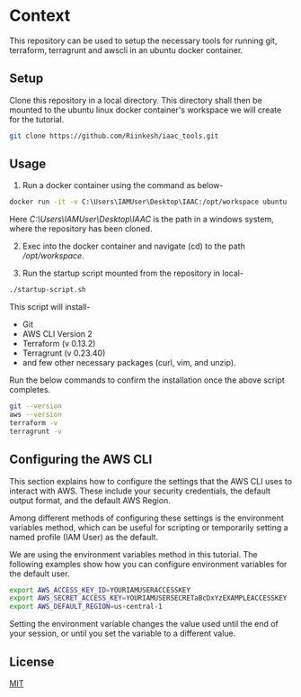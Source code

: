 # Context

This repository can be used to setup the necessary tools for running git, terraform, terragrunt and awscli in an ubuntu docker container.

## Setup

Clone this repository in a local directory. This directory shall then be mounted to the ubuntu linux docker container's workspace we will create for the tutorial.

```bash
git clone https://github.com/Riinkesh/iaac_tools.git
```

## Usage
1) Run a docker container using the command as below-

```bash
docker run -it -v C:\Users\IAMUser\Desktop\IAAC:/opt/workspace ubuntu
```
Here *C:\Users\IAMUser\Desktop\IAAC* is the path in a windows system, where the repository has been cloned.

2) Exec into the docker container and navigate (cd) to the path */opt/workspace*.

3) Run the startup script mounted from the repository in local-

```bash
./startup-script.sh
```
This script will install-

- Git
- AWS CLI Version 2
- Terraform (v 0.13.2)
- Terragrunt (v 0.23.40)
- and few other necessary packages (curl, vim, and unzip).

Run the below commands to confirm the installation once the above script completes.

```bash
git --version
aws --version
terraform -v
terragrunt -v
```
## Configuring the AWS CLI

This section explains how to configure the settings that the AWS CLI uses to interact with AWS. These include your security credentials, the default output format, and the default AWS Region.

Among different methods of configuring these settings is the environment variables method, which can be useful for scripting or temporarily setting a named profile (IAM User) as the default.

We are using the environment variables method in this tutorial.
The following examples show how you can configure environment variables for the default user.

```bash
export AWS_ACCESS_KEY_ID=YOURIAMUSERACCESSKEY
export AWS_SECRET_ACCESS_KEY=YOURIAMUSERSECRETaBcDxYzEXAMPLEACCESSKEY
export AWS_DEFAULT_REGION=us-central-1
```
Setting the environment variable changes the value used until the end of your session, or until you set the variable to a different value. 

## License
[MIT](https://choosealicense.com/licenses/mit/)
